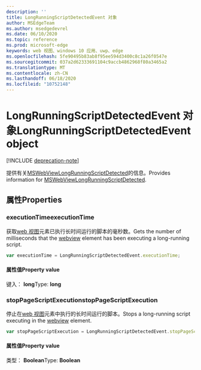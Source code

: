 ```yaml
---
description: ''
title: LongRunningScriptDetectedEvent 对象
author: MSEdgeTeam
ms.author: msedgedevrel
ms.date: 06/10/2020
ms.topic: reference
ms.prod: microsoft-edge
keywords: web 视图、windows 10 应用、uwp、edge
ms.openlocfilehash: 5fe90495b83ab8f95ee594d3400c8c1a26f0547e
ms.sourcegitcommit: 037a2d62333691104c9accb4862968f80a3465a2
ms.translationtype: MT
ms.contentlocale: zh-CN
ms.lasthandoff: 06/18/2020
ms.locfileid: "10752148"
---
```

# <span data-ttu-id="78c59-103">LongRunningScriptDetectedEvent 对象</span><span class="sxs-lookup"><span data-stu-id="78c59-103">LongRunningScriptDetectedEvent object</span></span>  

[!INCLUDE [deprecation-note](../includes/deprecation-note.md)]  

<span data-ttu-id="78c59-104">提供有关[MSWebViewLongRunningScriptDetected](../webview.md#mswebviewlongrunningscriptdetected)的信息。</span><span class="sxs-lookup"><span data-stu-id="78c59-104">Provides information for [MSWebViewLongRunningScriptDetected](../webview.md#mswebviewlongrunningscriptdetected).</span></span>  

## <span data-ttu-id="78c59-105">属性</span><span class="sxs-lookup"><span data-stu-id="78c59-105">Properties</span></span>  

### <span data-ttu-id="78c59-106">executionTime</span><span class="sxs-lookup"><span data-stu-id="78c59-106">executionTime</span></span>  

<span data-ttu-id="78c59-107">获取[web 视图](../webview.md)元素已执行长时间运行的脚本的毫秒数。</span><span class="sxs-lookup"><span data-stu-id="78c59-107">Gets the number of milliseconds that the [webview](../webview.md) element has been executing a long-running script.</span></span>  

```javascript
var executionTime = LongRunningScriptDetectedEvent.executionTime;
```  

#### <span data-ttu-id="78c59-108">属性值</span><span class="sxs-lookup"><span data-stu-id="78c59-108">Property value</span></span>  

<span data-ttu-id="78c59-109">键入： **long**</span><span class="sxs-lookup"><span data-stu-id="78c59-109">Type: **long**</span></span>  

### <span data-ttu-id="78c59-110">stopPageScriptExecution</span><span class="sxs-lookup"><span data-stu-id="78c59-110">stopPageScriptExecution</span></span>  

<span data-ttu-id="78c59-111">停止在[web 视图](../webview.md)元素中执行的长时间运行的脚本。</span><span class="sxs-lookup"><span data-stu-id="78c59-111">Stops a long-running script executing in the [webview](../webview.md) element.</span></span>  

```javascript
var stopPageScriptExecution = LongRunningScriptDetectedEvent.stopPageScriptExecution;
```  

#### <span data-ttu-id="78c59-112">属性值</span><span class="sxs-lookup"><span data-stu-id="78c59-112">Property value</span></span>  

<span data-ttu-id="78c59-113">类型： **Boolean**</span><span class="sxs-lookup"><span data-stu-id="78c59-113">Type: **Boolean**</span></span>  
